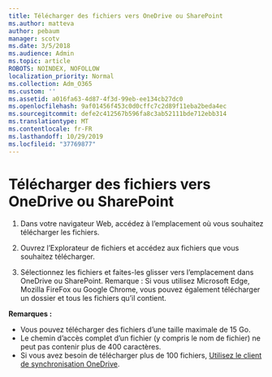 ```yaml
---
title: Télécharger des fichiers vers OneDrive ou SharePoint
ms.author: matteva
author: pebaum
manager: scotv
ms.date: 3/5/2018
ms.audience: Admin
ms.topic: article
ROBOTS: NOINDEX, NOFOLLOW
localization_priority: Normal
ms.collection: Adm_O365
ms.custom: ''
ms.assetid: a016fa63-4d87-4f3d-99eb-ee134cb27dc0
ms.openlocfilehash: 9af01456f453c0d0cffc7c2d89f11eba2beda4ec
ms.sourcegitcommit: defe2c412567b596fa8c3ab52111bde712ebb314
ms.translationtype: MT
ms.contentlocale: fr-FR
ms.lasthandoff: 10/29/2019
ms.locfileid: "37769877"
---
```

# <a name="upload-files-to-onedrive-or-sharepoint"></a>Télécharger des fichiers vers OneDrive ou SharePoint

1. Dans votre navigateur Web, accédez à l’emplacement où vous souhaitez télécharger les fichiers.
    
2. Ouvrez l’Explorateur de fichiers et accédez aux fichiers que vous souhaitez télécharger.
    
3. Sélectionnez les fichiers et faites-les glisser vers l’emplacement dans OneDrive ou SharePoint. Remarque : Si vous utilisez Microsoft Edge, Mozilla FireFox ou Google Chrome, vous pouvez également télécharger un dossier et tous les fichiers qu’il contient.
    
**Remarques :**
- Vous pouvez télécharger des fichiers d’une taille maximale de 15 Go. 
- Le chemin d’accès complet d’un fichier (y compris le nom de fichier) ne peut pas contenir plus de 400 caractères. 
- Si vous avez besoin de télécharger plus de 100 fichiers, [Utilisez le client de synchronisation OneDrive](https://go.microsoft.com/fwlink/?linkid=866427). 
  

